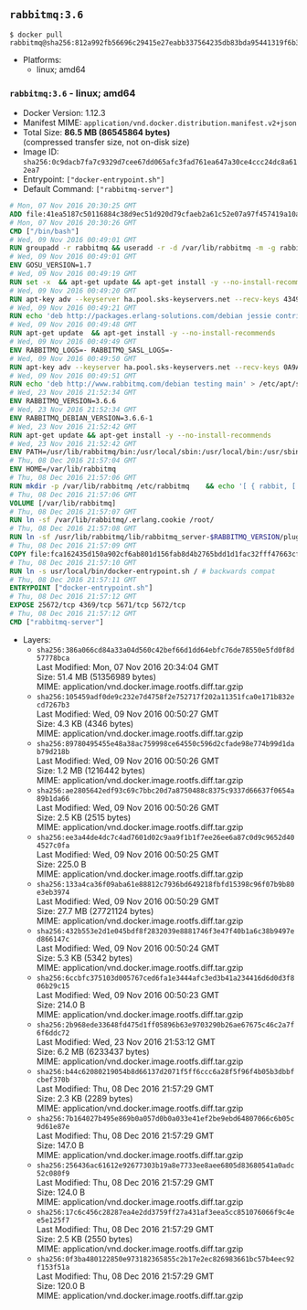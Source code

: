 ## `rabbitmq:3.6`

```console
$ docker pull rabbitmq@sha256:812a992fb56696c29415e27eabb337564235db83bda95441319f6b3b79982670
```

-	Platforms:
	-	linux; amd64

### `rabbitmq:3.6` - linux; amd64

-	Docker Version: 1.12.3
-	Manifest MIME: `application/vnd.docker.distribution.manifest.v2+json`
-	Total Size: **86.5 MB (86545864 bytes)**  
	(compressed transfer size, not on-disk size)
-	Image ID: `sha256:0c9dacb7fa7c9329d7cee67dd065afc3fad761ea647a30ce4ccc24dc8a612ea7`
-	Entrypoint: `["docker-entrypoint.sh"]`
-	Default Command: `["rabbitmq-server"]`

```dockerfile
# Mon, 07 Nov 2016 20:30:25 GMT
ADD file:41ea5187c50116884c38d9ec51d920d79cfaeb2a61c52e07a97f457419a10a4f in / 
# Mon, 07 Nov 2016 20:30:26 GMT
CMD ["/bin/bash"]
# Wed, 09 Nov 2016 00:49:01 GMT
RUN groupadd -r rabbitmq && useradd -r -d /var/lib/rabbitmq -m -g rabbitmq rabbitmq
# Wed, 09 Nov 2016 00:49:01 GMT
ENV GOSU_VERSION=1.7
# Wed, 09 Nov 2016 00:49:19 GMT
RUN set -x 	&& apt-get update && apt-get install -y --no-install-recommends ca-certificates wget && rm -rf /var/lib/apt/lists/* 	&& wget -O /usr/local/bin/gosu "https://github.com/tianon/gosu/releases/download/$GOSU_VERSION/gosu-$(dpkg --print-architecture)" 	&& wget -O /usr/local/bin/gosu.asc "https://github.com/tianon/gosu/releases/download/$GOSU_VERSION/gosu-$(dpkg --print-architecture).asc" 	&& export GNUPGHOME="$(mktemp -d)" 	&& gpg --keyserver ha.pool.sks-keyservers.net --recv-keys B42F6819007F00F88E364FD4036A9C25BF357DD4 	&& gpg --batch --verify /usr/local/bin/gosu.asc /usr/local/bin/gosu 	&& rm -r "$GNUPGHOME" /usr/local/bin/gosu.asc 	&& chmod +x /usr/local/bin/gosu 	&& gosu nobody true 	&& apt-get purge -y --auto-remove ca-certificates wget
# Wed, 09 Nov 2016 00:49:20 GMT
RUN apt-key adv --keyserver ha.pool.sks-keyservers.net --recv-keys 434975BD900CCBE4F7EE1B1ED208507CA14F4FCA
# Wed, 09 Nov 2016 00:49:21 GMT
RUN echo 'deb http://packages.erlang-solutions.com/debian jessie contrib' > /etc/apt/sources.list.d/erlang.list
# Wed, 09 Nov 2016 00:49:48 GMT
RUN apt-get update 	&& apt-get install -y --no-install-recommends 		erlang-asn1 		erlang-base-hipe 		erlang-crypto 		erlang-eldap 		erlang-inets 		erlang-mnesia 		erlang-nox 		erlang-os-mon 		erlang-public-key 		erlang-ssl 		erlang-xmerl 	&& rm -rf /var/lib/apt/lists/*
# Wed, 09 Nov 2016 00:49:49 GMT
ENV RABBITMQ_LOGS=- RABBITMQ_SASL_LOGS=-
# Wed, 09 Nov 2016 00:49:50 GMT
RUN apt-key adv --keyserver ha.pool.sks-keyservers.net --recv-keys 0A9AF2115F4687BD29803A206B73A36E6026DFCA
# Wed, 09 Nov 2016 00:49:51 GMT
RUN echo 'deb http://www.rabbitmq.com/debian testing main' > /etc/apt/sources.list.d/rabbitmq.list
# Wed, 23 Nov 2016 21:52:34 GMT
ENV RABBITMQ_VERSION=3.6.6
# Wed, 23 Nov 2016 21:52:34 GMT
ENV RABBITMQ_DEBIAN_VERSION=3.6.6-1
# Wed, 23 Nov 2016 21:52:42 GMT
RUN apt-get update && apt-get install -y --no-install-recommends 		rabbitmq-server=$RABBITMQ_DEBIAN_VERSION 	&& rm -rf /var/lib/apt/lists/*
# Wed, 23 Nov 2016 21:52:42 GMT
ENV PATH=/usr/lib/rabbitmq/bin:/usr/local/sbin:/usr/local/bin:/usr/sbin:/usr/bin:/sbin:/bin
# Thu, 08 Dec 2016 21:57:04 GMT
ENV HOME=/var/lib/rabbitmq
# Thu, 08 Dec 2016 21:57:06 GMT
RUN mkdir -p /var/lib/rabbitmq /etc/rabbitmq 	&& echo '[ { rabbit, [ { loopback_users, [ ] } ] } ].' > /etc/rabbitmq/rabbitmq.config 	&& chown -R rabbitmq:rabbitmq /var/lib/rabbitmq /etc/rabbitmq 	&& chmod -R 777 /var/lib/rabbitmq /etc/rabbitmq
# Thu, 08 Dec 2016 21:57:06 GMT
VOLUME [/var/lib/rabbitmq]
# Thu, 08 Dec 2016 21:57:07 GMT
RUN ln -sf /var/lib/rabbitmq/.erlang.cookie /root/
# Thu, 08 Dec 2016 21:57:08 GMT
RUN ln -sf /usr/lib/rabbitmq/lib/rabbitmq_server-$RABBITMQ_VERSION/plugins /plugins
# Thu, 08 Dec 2016 21:57:09 GMT
COPY file:fca162435d150a902cf6ab801d156fab8d4b2765bdd1d1fac32fff47663cff1e in /usr/local/bin/ 
# Thu, 08 Dec 2016 21:57:10 GMT
RUN ln -s usr/local/bin/docker-entrypoint.sh / # backwards compat
# Thu, 08 Dec 2016 21:57:11 GMT
ENTRYPOINT ["docker-entrypoint.sh"]
# Thu, 08 Dec 2016 21:57:12 GMT
EXPOSE 25672/tcp 4369/tcp 5671/tcp 5672/tcp
# Thu, 08 Dec 2016 21:57:12 GMT
CMD ["rabbitmq-server"]
```

-	Layers:
	-	`sha256:386a066cd84a33a04d560c42bef66d1dd64ebfc76de78550e5fd0f8d57778bca`  
		Last Modified: Mon, 07 Nov 2016 20:34:04 GMT  
		Size: 51.4 MB (51356989 bytes)  
		MIME: application/vnd.docker.image.rootfs.diff.tar.gzip
	-	`sha256:105459adf0de9c232e7d4758f2e752717f202a11351fca0e171b832ecd7267b3`  
		Last Modified: Wed, 09 Nov 2016 00:50:27 GMT  
		Size: 4.3 KB (4346 bytes)  
		MIME: application/vnd.docker.image.rootfs.diff.tar.gzip
	-	`sha256:89780495455e48a38ac759998ce64550c596d2cfade98e774b99d1dab79d218b`  
		Last Modified: Wed, 09 Nov 2016 00:50:26 GMT  
		Size: 1.2 MB (1216442 bytes)  
		MIME: application/vnd.docker.image.rootfs.diff.tar.gzip
	-	`sha256:ae2805642edf93c69c7bbc20d7a8750488c8375c9337d66637f0654a89b1da66`  
		Last Modified: Wed, 09 Nov 2016 00:50:26 GMT  
		Size: 2.5 KB (2515 bytes)  
		MIME: application/vnd.docker.image.rootfs.diff.tar.gzip
	-	`sha256:ee3a44de4dc7c4ad7601d02c9aa9f1b1f7ee26ee6a87c0d9c9652d404527c0fa`  
		Last Modified: Wed, 09 Nov 2016 00:50:25 GMT  
		Size: 225.0 B  
		MIME: application/vnd.docker.image.rootfs.diff.tar.gzip
	-	`sha256:133a4ca36f09aba61e88812c7936bd649218fbfd15398c96f07b9b80e3eb3974`  
		Last Modified: Wed, 09 Nov 2016 00:50:29 GMT  
		Size: 27.7 MB (27721124 bytes)  
		MIME: application/vnd.docker.image.rootfs.diff.tar.gzip
	-	`sha256:432b553e2d1e045bdf8f2832039e8881746f3e47f40b1a6c38b9497ed866147c`  
		Last Modified: Wed, 09 Nov 2016 00:50:24 GMT  
		Size: 5.3 KB (5342 bytes)  
		MIME: application/vnd.docker.image.rootfs.diff.tar.gzip
	-	`sha256:6ccbfc375103d005767ced6fa1e3444afc3ed3b41a234416d6d0d3f806b29c15`  
		Last Modified: Wed, 09 Nov 2016 00:50:23 GMT  
		Size: 214.0 B  
		MIME: application/vnd.docker.image.rootfs.diff.tar.gzip
	-	`sha256:2b968ede33648fd475d1ff05896b63e9703290b26ae67675c46c2a7f6f6ddc72`  
		Last Modified: Wed, 23 Nov 2016 21:53:12 GMT  
		Size: 6.2 MB (6233437 bytes)  
		MIME: application/vnd.docker.image.rootfs.diff.tar.gzip
	-	`sha256:b44c62080219054b8d66137d2071f5ff6ccc6a28f5f96f4b05b3dbbfcbef370b`  
		Last Modified: Thu, 08 Dec 2016 21:57:29 GMT  
		Size: 2.3 KB (2289 bytes)  
		MIME: application/vnd.docker.image.rootfs.diff.tar.gzip
	-	`sha256:7b164027b495e869b0a057d0b0a033e41ef2be9ebd64807066c6b05c9d61e87e`  
		Last Modified: Thu, 08 Dec 2016 21:57:29 GMT  
		Size: 147.0 B  
		MIME: application/vnd.docker.image.rootfs.diff.tar.gzip
	-	`sha256:256436ac61612e92677303b19a8e7733ee8aee6805d83680541a0adc52c080f9`  
		Last Modified: Thu, 08 Dec 2016 21:57:29 GMT  
		Size: 124.0 B  
		MIME: application/vnd.docker.image.rootfs.diff.tar.gzip
	-	`sha256:17c6c456c28287ea4e2dd3759ff27a431af3eea5cc851076066f9c4ee5e125f7`  
		Last Modified: Thu, 08 Dec 2016 21:57:29 GMT  
		Size: 2.5 KB (2550 bytes)  
		MIME: application/vnd.docker.image.rootfs.diff.tar.gzip
	-	`sha256:0f3ba480122850e973182365855c2b17e2ec826983661bc57b4eec92f153f51a`  
		Last Modified: Thu, 08 Dec 2016 21:57:29 GMT  
		Size: 120.0 B  
		MIME: application/vnd.docker.image.rootfs.diff.tar.gzip
